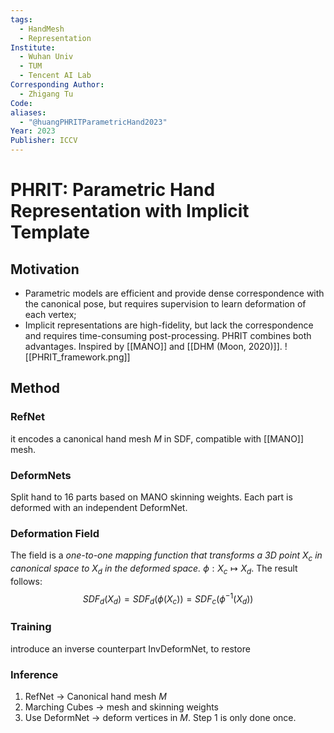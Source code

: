 ```yaml
---
tags:
  - HandMesh
  - Representation
Institute:
  - Wuhan Univ
  - TUM
  - Tencent AI Lab
Corresponding Author:
  - Zhigang Tu
Code: 
aliases:
  - "@huangPHRITParametricHand2023"
Year: 2023
Publisher: ICCV
---
```

# PHRIT: Parametric Hand Representation with Implicit Template
## Motivation
* Parametric models are efficient and provide dense correspondence with the canonical pose, but requires supervision to learn deformation of each vertex;
* Implicit representations are high-fidelity, but lack the correspondence and requires time-consuming post-processing.
PHRIT combines both advantages. Inspired by [[MANO]] and [[DHM (Moon, 2020)]].
![[PHRIT_framework.png]]
## Method
### RefNet
it encodes a canonical hand mesh $M$ in SDF, compatible with [[MANO]] mesh.
### DeformNets
Split hand to 16 parts based on MANO skinning weights. Each part is deformed with an independent DeformNet. 
### Deformation Field
The field is a *one-to-one mapping function that transforms a 3D point $X_c$ in canonical space to $X_d$ in the deformed space.* $\phi: X_c \mapsto X_d$. The result follows:
$$SDF_d(X_d) = SDF_d(\phi(X_c)) = SDF_c(\phi^{-1}(X_d))$$
### Training
introduce an inverse counterpart InvDeformNet, to restore 
### Inference
1. RefNet -> Canonical hand mesh $M$
2. Marching Cubes -> mesh and skinning weights
3. Use DeformNet -> deform vertices in $M$.
Step 1 is only done once.